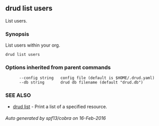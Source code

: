 ## drud list users

List users.

### Synopsis


List users within your org.

```
drud list users
```

### Options inherited from parent commands

```
      --config string   config file (default is $HOME/.drud.yaml)
      --db string       drud db filename (default "drud.db")
```

### SEE ALSO
* [drud list](drud_list.md)	 - Print a list of a specified resource.

###### Auto generated by spf13/cobra on 16-Feb-2016
